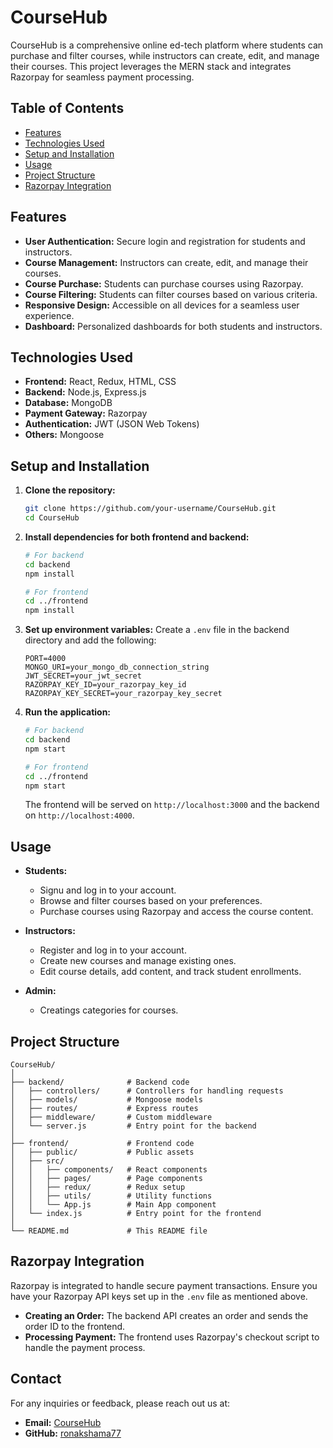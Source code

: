 

# CourseHub

CourseHub is a comprehensive online ed-tech platform where students can purchase and filter courses, while instructors can create, edit, and manage their courses. This project leverages the MERN stack and integrates Razorpay for seamless payment processing.

## Table of Contents

- [Features](#features)
- [Technologies Used](#technologies-used)
- [Setup and Installation](#setup-and-installation)
- [Usage](#usage)
- [Project Structure](#project-structure)
- [Razorpay Integration](#razorpay-integration)

## Features

- **User Authentication:** Secure login and registration for students and instructors.
- **Course Management:** Instructors can create, edit, and manage their courses.
- **Course Purchase:** Students can purchase courses using Razorpay.
- **Course Filtering:** Students can filter courses based on various criteria.
- **Responsive Design:** Accessible on all devices for a seamless user experience.
- **Dashboard:** Personalized dashboards for both students and instructors.

## Technologies Used

- **Frontend:** React, Redux, HTML, CSS
- **Backend:** Node.js, Express.js
- **Database:** MongoDB
- **Payment Gateway:** Razorpay
- **Authentication:** JWT (JSON Web Tokens)
- **Others:** Mongoose

## Setup and Installation

1. **Clone the repository:**
    ```sh
    git clone https://github.com/your-username/CourseHub.git
    cd CourseHub
    ```

2. **Install dependencies for both frontend and backend:**
    ```sh
    # For backend
    cd backend
    npm install

    # For frontend
    cd ../frontend
    npm install
    ```

3. **Set up environment variables:**
    Create a `.env` file in the backend directory and add the following:
    ```env
    PORT=4000
    MONGO_URI=your_mongo_db_connection_string
    JWT_SECRET=your_jwt_secret
    RAZORPAY_KEY_ID=your_razorpay_key_id
    RAZORPAY_KEY_SECRET=your_razorpay_key_secret
    ```

4. **Run the application:**
    ```sh
    # For backend
    cd backend
    npm start

    # For frontend
    cd ../frontend
    npm start
    ```

    The frontend will be served on `http://localhost:3000` and the backend on `http://localhost:4000`.

## Usage

- **Students:**
  - Signu and log in to your account.
  - Browse and filter courses based on your preferences.
  - Purchase courses using Razorpay and access the course content.

- **Instructors:**
  - Register and log in to your account.
  - Create new courses and manage existing ones.
  - Edit course details, add content, and track student enrollments.
 
- **Admin:**
  - Creatings categories for courses. 

## Project Structure

```
CourseHub/
│
├── backend/              # Backend code
│   ├── controllers/      # Controllers for handling requests
│   ├── models/           # Mongoose models
│   ├── routes/           # Express routes
│   ├── middleware/       # Custom middleware
│   └── server.js         # Entry point for the backend
│
├── frontend/             # Frontend code
│   ├── public/           # Public assets
│   ├── src/
│   │   ├── components/   # React components
│   │   ├── pages/        # Page components
│   │   ├── redux/        # Redux setup
│   │   ├── utils/        # Utility functions
│   │   └── App.js        # Main App component
│   └── index.js          # Entry point for the frontend
│
└── README.md             # This README file
```

## Razorpay Integration

Razorpay is integrated to handle secure payment transactions. Ensure you have your Razorpay API keys set up in the `.env` file as mentioned above.

- **Creating an Order:**
  The backend API creates an order and sends the order ID to the frontend.
- **Processing Payment:**
  The frontend uses Razorpay's checkout script to handle the payment process.

## Contact

For any inquiries or feedback, please reach out us at:

- **Email:** [CourseHub](ronaksharma.rk77@gmail.com)
- **GitHub:** [ronakshama77](https://github.com/ronaksharma77)
